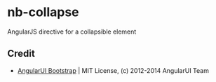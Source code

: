 # nb-collapse

AngularJS directive for a collapsible element

## Credit

* [AngularUI Bootstrap](https://github.com/angular-ui/bootstrap) | MIT License, (c) 2012-2014 AngularUI Team